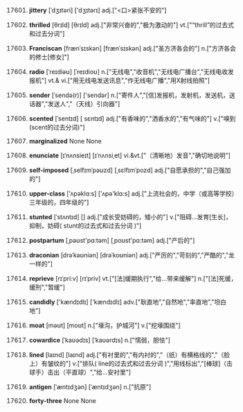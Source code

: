 17601. **jittery**
[ˈdʒɪtəri]  ['dʒɪtərɪ]
adj.["<口>紧张不安的"]  

17602. **thrilled**
[θrɪld]  [θrɪld]
adj.["非常兴奋的","极为激动的"]  vt.["“thrill”的过去式和过去分词"]  

17603. **Franciscan**
[frænˈsɪskən]  [frænˈsɪskən]
adj.["圣方济各会的"]  n.["方济各会的修士[修女]"]  

17604. **radio**
[ˈreɪdiəʊ]  [ˈreɪdioʊ]
n.["无线电","收音机","无线电广播台","无线电收发报机"]  vt.& vi.["用无线电发送讯息","作无线电广播","用X射线拍照"]  

17605. **sender**
[ˈsendə(r)]  ['sendər]
n.["寄件人","[信]发报机，发射机，发送机，送话器","发送人","（天线）引向器"]  

17606. **scented**
[ˈsentɪd]  [ sɛntɪd]
adj.["有香味的","洒香水的","有气味的"]  v.["嗅到(scent的过去分词)"]  

17607. **marginalized**
None
None

17608. **enunciate**
[ɪˈnʌnsieɪt]  [ɪˈnʌnsiˌet]
vi.&vt.["（清晰地）发音","确切地说明"]  

17609. **self-imposed**
[ˌselfɪmˈpəʊzd]  [ˌsɛlfɪmˈpozd]
adj.["自愿承担的","自己强加的"]  

17610. **upper-class**
['ʌpəklɑ:s]  ['ʌpə'klɑ:s]
adj.["上流社会的，中学（或高等学校）三年级的，四年级的"]  

17611. **stunted**
[ˈstʌntɪd]  []
adj.["成长受妨碍的，矮小的"]  v.["阻碍…发育[生长]，抑制，妨碍( stunt的过去式和过去分词 )"]  

17612. **postpartum**
[ˌpəʊst'pɑ:təm]  [ˌpoʊst'pɑ:təm]
adj.["产后的"]  

17613. **draconian**
[drəˈkəʊniən]  [drəˈkoʊniən]
adj.["严厉的","苛刻的","严酷的","龙一样的"]  

17614. **reprieve**
[rɪˈpri:v]  [rɪˈpriv]
vt.["[法]缓期执行","给…带来缓解"]  n.["[法]死缓，缓刑","暂缓"]  

17615. **candidly**
['kændɪdlɪ]  ['kændɪdlɪ]
adv.["耿直地","自然地","率直地","坦白地"]  

17616. **moat**
[məʊt]  [moʊt]
n.["壕沟，护城河"]  v.["挖壕围绕"]  

17617. **cowardice**
[ˈkaʊədɪs]  [ˈkaʊərdɪs]
n.["懦弱，胆怯"]  

17618. **lined**
[laɪnd]  [laɪnd]
adj.["有衬里的","有内衬的","（纸）有横格线的","（脸上）有皱纹的"]  v.["排队( line的过去式和过去分词 )","用线标出","[棒球]（击球手）击出（平直球）","给…安衬里"]  

17619. **antigen**
[ˈæntɪdʒən]  [ˈæntɪdʒən]
n.["抗原"]  

17620. **forty-three**
None
None

